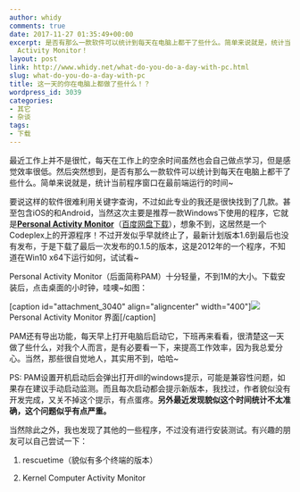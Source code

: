 ```yaml
---
author: whidy
comments: true
date: 2017-11-27 01:35:49+00:00
excerpt: 是否有那么一款软件可以统计到每天在电脑上都干了些什么。简单来说就是，统计当前程序窗口在最前端运行的时间~当然有，如此专业的我还是很快找到了几款，这次我来介绍下这个小巧的软件Personal
  Activity Monitor！
layout: post
link: http://www.whidy.net/what-do-you-do-a-day-with-pc.html
slug: what-do-you-do-a-day-with-pc
title: 这一天的你在电脑上都做了些什么！？
wordpress_id: 3039
categories:
- 其它
- 杂谈
tags:
- 下载
---
```


最近工作上并不是很忙，每天在工作上的空余时间虽然也会自己做点学习，但是感觉效率很低。然后突然想到，是否有那么一款软件可以统计到每天在电脑上都干了些什么。简单来说就是，统计当前程序窗口在最前端运行的时间~

要说这样的软件很难利用关键字查询，不过如此专业的我还是很快找到了几款。甚至包含iOS的和Android，当然这次主要是推荐一款Windows下使用的程序，它就是[**Personal Activity Monitor**](http://activitymonitor.codeplex.com/)（[百度网盘下载](http://pan.baidu.com/s/1kUBJebt)），想象不到，这居然是一个Codeplex上的开源程序！不过开发似乎早就终止了，最新计划版本1.6到最后也没有发布，于是下载了最后一次发布的0.1.5的版本，这是2012年的一个程序，不知道在Win10 x64下运行如何，试试看~

Personal Activity Monitor（后面简称PAM）十分轻量，不到1M的大小。下载安装后，点击桌面的小时钟，哇噢~如图：

<!-- more -->

[caption id="attachment_3040" align="aligncenter" width="400"][![](http://www.whidy.net/wp-content/uploads/2017/11/PAM-400x367.png)](http://www.whidy.net/wp-content/uploads/2017/11/PAM.png) Personal Activity Monitor 界面[/caption]

PAM还有导出功能，每天早上打开电脑后启动它，下班再来看看，很清楚这一天做了些什么，对我个人而言，是有必要看一下，来提高工作效率，因为我总爱分心。当然，那些很自觉地人，其实用不到，哈哈~

PS: PAM设置开机启动后会弹出打开dll的windows提示，可能是兼容性问题，如果存在建议手动启动监测。而且每次启动都会提示新版本，我找过，作者貌似没有开发完成，又关不掉这个提示，有点蛋疼。**另外最近发现貌似这个时间统计不太准确，这个问题似乎有点严重。**

当然除此之外，我也发现了其他的一些程序，不过没有进行安装测试。有兴趣的朋友可以自己尝试一下：



 	
  1. rescuetime（貌似有多个终端的版本）

 	
  2. Kernel Computer Activity Monitor


